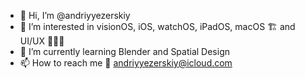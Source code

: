 - 👋 Hi, I’m @andriyyezerskiy
- 👀 I’m interested in visionOS, iOS, watchOS, iPadOS, macOS 🏗️ and UI/UX 👨🏻‍🎨
- 🌱 I’m currently learning Blender and Spatial Design
- 📫 How to reach me 📧 andriyyezerskiy@icloud.com

<!---
andriyyezerskiy/andriyyezerskiy is a ✨ special ✨ repository because its `README.md` (this file) appears on your GitHub profile.
You can click the Preview link to take a look at your changes.
--->

